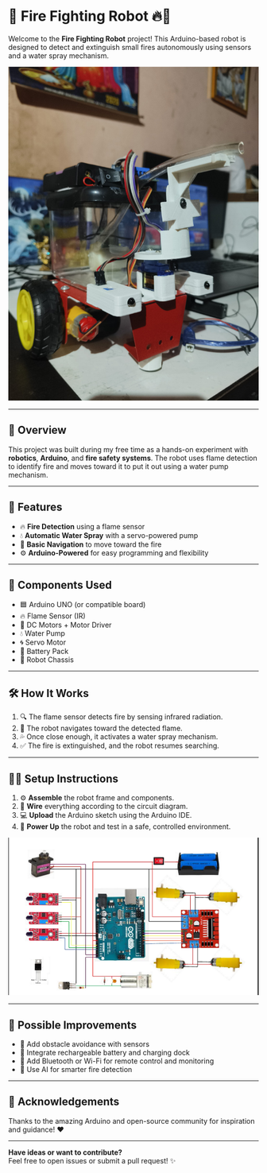 # 🤖 Fire Fighting Robot 🔥🚒

Welcome to the **Fire Fighting Robot** project! This Arduino-based robot is designed to detect and extinguish small fires autonomously using sensors and a water spray mechanism.

![Demo Photo](<Demo/Demo Photo.jpg>)

---

## 📌 Overview

This project was built during my free time as a hands-on experiment with **robotics**, **Arduino**, and **fire safety systems**. The robot uses flame detection to identify fire and moves toward it to put it out using a water pump mechanism.

---

## 🔧 Features

- 🔥 **Fire Detection** using a flame sensor
- 💧 **Automatic Water Spray** with a servo-powered pump
- 🧭 **Basic Navigation** to move toward the fire
- ⚙️ **Arduino-Powered** for easy programming and flexibility

---

## 🧰 Components Used

- 🟦 Arduino UNO (or compatible board)
- 🔥 Flame Sensor (IR)
- 🛞 DC Motors + Motor Driver
- 💧 Water Pump
- 🌀 Servo Motor
- 🔋 Battery Pack
- 🧱 Robot Chassis

---

## 🛠️ How It Works

1. 🔍 The flame sensor detects fire by sensing infrared radiation.
2. 🚗 The robot navigates toward the detected flame.
3. 💦 Once close enough, it activates a water spray mechanism.
4. ✅ The fire is extinguished, and the robot resumes searching.

---

## 🧑‍💻 Setup Instructions

1. ⚙️ **Assemble** the robot frame and components.
2. 🔌 **Wire** everything according to the circuit diagram.
3. 💻 **Upload** the Arduino sketch using the Arduino IDE.
4. 🔋 **Power Up** the robot and test in a safe, controlled environment.

![Circuit Diagram](<Demo/Circuit Diagram.png>)

---

## 🚀 Possible Improvements

- 🧠 Add obstacle avoidance with sensors
- 🔋 Integrate rechargeable battery and charging dock
- 📱 Add Bluetooth or Wi-Fi for remote control and monitoring
- 🤖 Use AI for smarter fire detection

---

## 🙌 Acknowledgements

Thanks to the amazing Arduino and open-source community for inspiration and guidance! ❤️

---

**Have ideas or want to contribute?**  
Feel free to open issues or submit a pull request! ✨
